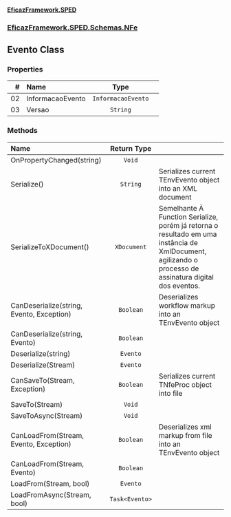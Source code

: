 #### [EficazFramework.SPED](EficazFrameworkSPED.md 'EficazFramework SPED')
### [EficazFramework.SPED.Schemas.NFe](EficazFramework.SPED.Schemas.NFe.md 'EficazFramework.SPED.Schemas.NFe')

## Evento Class
### Properties

| # | Name | Type | |
| ---: | :--- | :---: | :--- |
| 02 | InformacaoEvento | `InformacaoEvento` |  |
| 03 | Versao | `String` |  |
### Methods

| Name | Return Type | |
| :--- | :---: | :--- |
| OnPropertyChanged(string) | `Void` |  |
| Serialize() | `String` | Serializes current TEnvEvento object into an XML document |
| SerializeToXDocument() | `XDocument` | Semelhante À Function Serialize, porém já retorna o resultado            em uma instância de XmlDocument, agilizando o processo de assinatura            digital dos eventos. |
| CanDeserialize(string, Evento, Exception) | `Boolean` | Deserializes workflow markup into an TEnvEvento object |
| CanDeserialize(string, Evento) | `Boolean` |  |
| Deserialize(string) | `Evento` |  |
| Deserialize(Stream) | `Evento` |  |
| CanSaveTo(Stream, Exception) | `Boolean` | Serializes current TNfeProc object into file |
| SaveTo(Stream) | `Void` |  |
| SaveToAsync(Stream) | `Void` |  |
| CanLoadFrom(Stream, Evento, Exception) | `Boolean` | Deserializes xml markup from file into an TEnvEvento object |
| CanLoadFrom(Stream, Evento) | `Boolean` |  |
| LoadFrom(Stream, bool) | `Evento` |  |
| LoadFromAsync(Stream, bool) | `Task<Evento>` |  |
